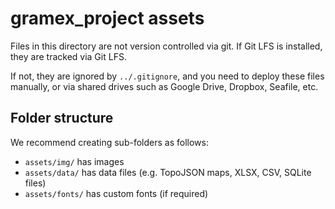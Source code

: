 # gramex_project assets

Files in this directory are not version controlled via git.
If Git LFS is installed, they are tracked via Git LFS.

If not, they are ignored by `../.gitignore`, and you need to deploy these files
manually, or via shared drives such as Google Drive, Dropbox, Seafile, etc.

## Folder structure

We recommend creating sub-folders as follows:

- `assets/img/` has images
- `assets/data/` has data files (e.g. TopoJSON maps, XLSX, CSV, SQLite files)
- `assets/fonts/` has custom fonts (if required)
